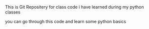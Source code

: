 This is Git Repositery for class code i have learned during my python classes

you can go through this code and learn some python basics


